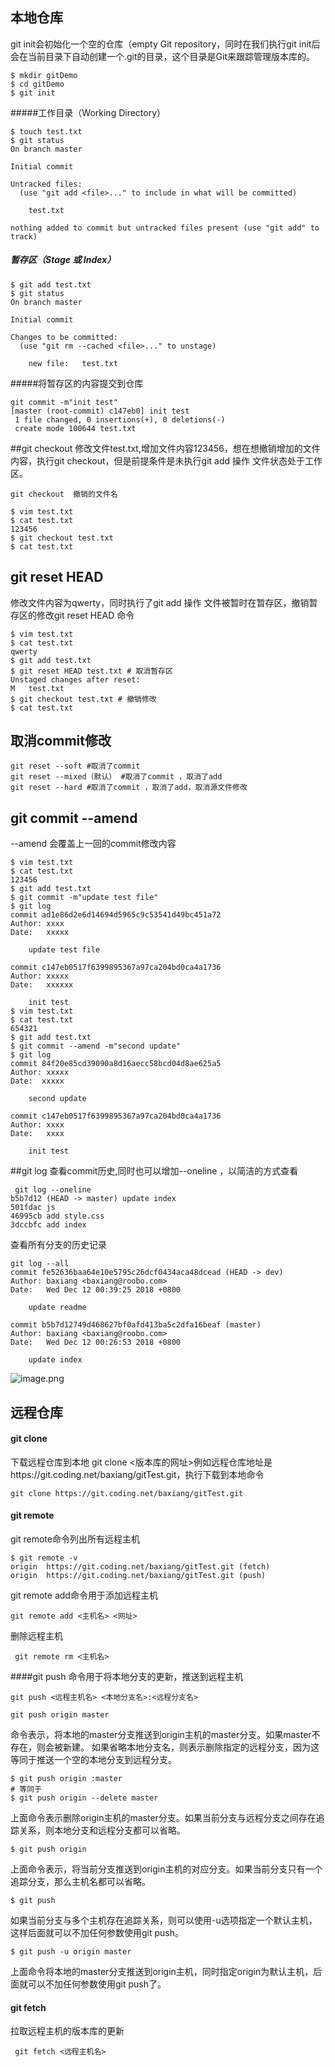 ## 本地仓库
git init会初始化一个空的仓库（empty Git repository，同时在我们执行git init后会在当前目录下自动创建一个.git的目录，这个目录是Git来跟踪管理版本库的。
```
$ mkdir gitDemo
$ cd gitDemo
$ git init
```
#####工作目录（Working Directory）
```
$ touch test.txt
$ git status
On branch master

Initial commit

Untracked files:
  (use "git add <file>..." to include in what will be committed)

	test.txt

nothing added to commit but untracked files present (use "git add" to track)
```
##### 暂存区（Stage 或 Index）
```
$ git add test.txt
$ git status
On branch master

Initial commit

Changes to be committed:
  (use "git rm --cached <file>..." to unstage)

	new file:   test.txt
```
#####将暂存区的内容提交到仓库
```
git commit -m"init test"
[master (root-commit) c147eb0] init test
 1 file changed, 0 insertions(+), 0 deletions(-)
 create mode 100644 test.txt
```
##git checkout
修改文件test.txt,增加文件内容123456，想在想撤销增加的文件内容，执行git checkout，但是前提条件是未执行git add 操作 文件状态处于工作区。
```
git checkout  撤销的文件名
```
```
$ vim test.txt
$ cat test.txt
123456
$ git checkout test.txt
$ cat test.txt
```
## git reset HEAD 
修改文件内容为qwerty，同时执行了git add 操作 文件被暂时在暂存区，撤销暂存区的修改git reset HEAD 命令
```
$ vim test.txt
$ cat test.txt
qwerty
$ git add test.txt
$ git reset HEAD test.txt # 取消暂存区
Unstaged changes after reset:
M	test.txt
$ git checkout test.txt # 撤销修改
$ cat test.txt
```
## 取消commit修改
```
git reset --soft #取消了commit  
git reset --mixed（默认） #取消了commit ，取消了add
git reset --hard #取消了commit ，取消了add，取消源文件修改
```
## git commit --amend
--amend 会覆盖上一回的commit修改内容
```
$ vim test.txt
$ cat test.txt
123456
$ git add test.txt
$ git commit -m"update test file"
$ git log
commit ad1e86d2e6d14694d5965c9c53541d49bc451a72
Author: xxxx
Date:   xxxxx

    update test file

commit c147eb0517f6399895367a97ca204bd0ca4a1736
Author: xxxxx
Date:   xxxxxx

    init test
$ vim test.txt
$ cat test.txt
654321
$ git add test.txt
$ git commit --amend -m"second update"
$ git log
commit 84f20e85cd39090a8d16aecc58bcd04d8ae625a5
Author: xxxxx
Date:  xxxxx

    second update

commit c147eb0517f6399895367a97ca204bd0ca4a1736
Author: xxxx
Date:   xxxx

    init test
```
##git log 
查看commit历史,同时也可以增加--oneline ，以简洁的方式查看
```
 git log --oneline
b5b7d12 (HEAD -> master) update index
501fdac js
46995cb add style.css
3dccbfc add index

```
查看所有分支的历史记录
```
git log --all
commit fe52636baa64e10e5795c26dcf0434aca48dcead (HEAD -> dev)
Author: baxiang <baxiang@roobo.com>
Date:   Wed Dec 12 00:39:25 2018 +0800

    update readme

commit b5b7d12749d468627bf0afd413ba5c2dfa16beaf (master)
Author: baxiang <baxiang@roobo.com>
Date:   Wed Dec 12 00:26:53 2018 +0800

    update index

```

![image.png](https://upload-images.jianshu.io/upload_images/143845-349c4da8f199336a.png?imageMogr2/auto-orient/strip%7CimageView2/2/w/1240)

## 远程仓库
#### git clone 
下载远程仓库到本地 git clone <版本库的网址>例如远程仓库地址是https://git.coding.net/baxiang/gitTest.git，执行下载到本地命令
```
git clone https://git.coding.net/baxiang/gitTest.git
```
#### git remote
git remote命令列出所有远程主机
```
$ git remote -v
origin	https://git.coding.net/baxiang/gitTest.git (fetch)
origin	https://git.coding.net/baxiang/gitTest.git (push)
```
git remote add命令用于添加远程主机
```
git remote add <主机名> <网址>
```
删除远程主机
```
 git remote rm <主机名>
```
####git push
命令用于将本地分支的更新，推送到远程主机
```
git push <远程主机名> <本地分支名>:<远程分支名>
```
```
git push origin master
```
命令表示，将本地的master分支推送到origin主机的master分支。如果master不存在，则会被新建。
如果省略本地分支名，则表示删除指定的远程分支，因为这等同于推送一个空的本地分支到远程分支。
```
$ git push origin :master
# 等同于
$ git push origin --delete master
```
上面命令表示删除origin主机的master分支。如果当前分支与远程分支之间存在追踪关系，则本地分支和远程分支都可以省略。
```
$ git push origin
```
上面命令表示，将当前分支推送到origin主机的对应分支。如果当前分支只有一个追踪分支，那么主机名都可以省略。
```
$ git push
```
如果当前分支与多个主机存在追踪关系，则可以使用-u选项指定一个默认主机，这样后面就可以不加任何参数使用git push。
```
$ git push -u origin master
```
上面命令将本地的master分支推送到origin主机，同时指定origin为默认主机，后面就可以不加任何参数使用git push了。
####  git fetch
拉取远程主机的版本库的更新
```
 git fetch <远程主机名>
```
